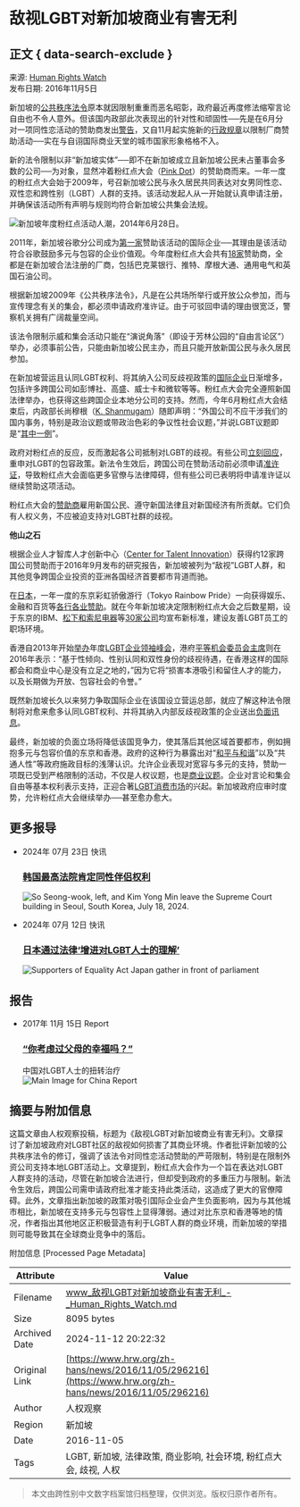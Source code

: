 # 敌视LGBT对新加坡商业有害无利

## 正文 { data-search-exclude }


来源: [Human Rights Watch](https://www.hrw.org/zh-hans/news/2016/11/05/anti-lgbt-tilt-taints-singapore-commerce)  
发布日期: 2016年11月5日

新加坡的[公共秩序法令](https://www.hrw.org/world-report/2016/country-chapters/singapore)原本就因限制重重而恶名昭彰，政府最近再度修法缩窄言论自由也不令人意外。但该国内政部此次表现出的针对性和顽固性──先是在6月分对一项同性恋活动的赞助商发出[警告](https://www.hrw.org/news/2016/06/22/singapore-firms-told-not-support-lgbt-event)，又自11月起实施新的[行政规章](https://www.mha.gov.sg/Newsroom/press-releases/Pages/Review-of-Speakers%E2%80%99-Corner-Rules.aspx)以限制厂商赞助活动──实在与自诩国际商业天堂的城市国家形象格格不入。

新的法令限制以非“新加坡实体”──即不在新加坡成立且新加坡公民未占董事会多数的公司──为对象，显然冲着粉红点大会（[Pink Dot](http://pinkdot.sg/)）的赞助商而来。一年一度的粉红点大会始于2009年，号召新加坡公民与永久居民共同表达对女男同性恋、双性恋和跨性别（LGBT）人群的支持。该活动发起人从一开始就认真申请注册，并确保该活动所有声明与规则均符合新加坡公共集会法规。

![新加坡年度粉红点活动人潮，2014年6月28日。](/sites/default/files/styles/embed_xxl/public/multimedia_images_2016/rtr3w5uk.jpg?itok=ZlpRMaMg)

2011年，新加坡谷歌分公司成为[第一家](http://pinkdot.sg/pink-dot-2011-now-supported-by-google-singapore/)赞助该活动的国际企业──其理由是该活动符合谷歌鼓励多元与包容的企业价值观。今年度粉红点大会共有[18家](http://pinkdot.sg/2016-corporate-sponsors/)赞助商，全都是在新加坡合法注册的厂商，包括巴克莱银行、推特、摩根大通、通用电气和英国石油公司。

根据新加坡2009年《公共秩序法令》，凡是在公共场所举行或开放公众参加，而与宣传理念有关的集会，都必须申请政府准许证。由于可驳回申请的理由很宽泛，警察机关拥有广阔裁量空间。

该法令限制示威和集会活动只能在“演说角落”（即设于芳林公园的“自由言论区”）举办，必须事前公告，只能由新加坡公民主办，而且只能开放新国公民与永久居民参加。

在新加坡营运且认同LGBT权利、将其纳入公司反歧视政策的[国际企业](https://76crimes.com/2016/09/05/study-urges-multi-nationals-to-boost-lgbt-rights/)日渐增多，包括许多跨国公司如彭博社、高盛、威士卡和微软等等。粉红点大会完全遵照新国法律举办，也获得这些跨国企业本地分公司的支持。然而，今年6月粉红点大会结束后，内政部长尚穆根（[K. Shanmugam](http://www.straitstimes.com/singapore/mha-says-foreign-sponsors-not-allowed-for-pink-dot-or-other-events-at-speakers-corner)）随即声明：“外国公司不应干涉我们的国内事务，特别是政治议题或带政治色彩的争议性社会议题，”并说LGBT议题即是“[其中一例](https://www.mha.gov.sg/Newsroom/press-releases/Pages/MHA-Statement-on-Foreign-Sponsorships-for-Pink-Dot-2016.aspx)”。

政府对粉红点的反应，反而激起各公司抵制对LGBT的歧视。有些公司[立刻回应](http://outleadership.com/media_post/government-of-singapore-warns-foreign-companies-not-to-support-pink-dot-lgbt-rally/)，重申对LGBT的包容政策。新法令生效后，跨国公司在赞助活动前必须申请[准许证](http://www.freemalaysiatoday.com/category/world/2016/10/21/singapore-bans-foreign-funding-of-gay-pride-rally/)，导致粉红点大会面临更多官僚与法律障碍，但有些公司已表明将申请准许证以继续赞助这项活动。

粉红点大会的[赞助商](http://time.com/4360973/pink-dot-singapore-facebook-google-apple/)雇用新国公民、遵守新国法律且对新国经济有所贡献。它们负有人权义务，不应被迫支持对LGBT社群的歧视。

**他山之石**

根据企业人才智库人才创新中心（[Center for Talent Innovation](http://www.talentinnovation.org/about_CTI/)）获得约12家跨国公司赞助而于2016年9月发布的研究报告，新加坡被列为“敌视”LGBT人群，和其他竞争跨国企业投资的亚洲各国经济首要都市背道而驰。

在[日本](http://www.reuters.com/article/japan-election-lgbt-idUSL4N19T2US)，一年一度的东京彩虹骄傲游行（Tokyo Rainbow Pride）一向获得娱乐、金融和百货等[各行各业赞助](http://tokyorainbowpride.com/festa)。就在今年新加坡决定限制粉红点大会之后数星期，设于东京的IBM、[松下和索尼电器](http://asia.nikkei.com/Life-Arts/Japan-Trends/Panasonic-Sony-moves-advance-diversity-trend-in-corporate-Japan)等[30家公司](http://asia.nikkei.com/Business/Trends/Japanese-workplaces-inching-toward-LGBT-inclusion)均宣布新标准，建设友善LGBT员工的职场环境。

香港自2013年开始[举办](http://outleadership.com/media_post/financial-services-execs-lead-hk-lgbt-summit/)年度[LGBT企业领袖峰会](http://outleadership.com/media_post/hogan-lovells-and-hsbc-host-the-out-leadership-asia-2015-lgbt-leadership-summit-in-hong-kong/)，港府[平等机会委员会主席](http://www.eoc.org.hk/eoc/GraphicsFolder/ShowContent.aspx?ItemID=13531)则在2016年表示：“基于性倾向、性别认同和双性身份的歧视待遇，在香港这样的国际都会和商业中心是没有立足之地的，”因为它将“损害本港吸引和留住人才的能力，以及长期做为开放、包容社会的令誉。”

既然新加坡长久以来努力争取国际企业在该国设立营运总部，就应了解这种法令限制将对愈来愈多认同LGBT权利、并将其纳入内部反歧视政策的企业送出[负面讯息](http://www.bloomberg.com/news/videos/2016-05-11/the-business-case-for-lgbt-inclusion)。

最终，新加坡的负面立场将降低该国竞争力，使其落后其他区域首要都市，例如拥抱多元与包容价值的东京和香港。政府的这种行为暴露出对“[和平与和谐](https://www.hrw.org/news/2016/06/22/singapore-firms-told-not-support-lgbt-event)”以及“共通人性”等政府施政目标的浅薄认识。允许企业表现对宽容与多元的支持，赞助一项既已受到严格限制的活动，不仅是人权议题，也是[商业议题](http://customindices.spindices.com/custom-index-calculations/credit-suisse/all)。企业对言论和集会自由等基本权利表示支持，正迎合著[LGBT消费市场](http://www.bloomberg.com/news/articles/2016-07-20/lgbt-purchasing-power-near-1-trillion-rivals-other-minorities)的兴起。新加坡政府应审时度势，允许粉红点大会继续举办──甚至愈办愈大。

## 更多报导

- 2024年 07月 23日 快讯  
  ### [韩国最高法院肯定同性伴侣权利](/zh-hans/news/2024/07/23/south-koreas-supreme-court-affirms-rights-same-sex-partners)  
  ![So Seong-wook, left, and Kim Yong Min leave the Supreme Court building in Seoul, South Korea, July 18, 2024.](/sites/default/files/styles/square/public/media_2024/07/202407lgbt_south%20korea_same_sex_partnership.jpg?h=7fae167d&itok=vYgSQSIX)

- 2024年 07月 12日 快讯  
  ### [日本通过法律‘增进对LGBT人士的理解’](/zh-hans/news/2023/07/12/japan-passes-law-promote-understanding-lgbt-people)  
  ![Supporters of Equality Act Japan gather in front of parliament](/sites/default/files/styles/square/public/media_2023/07/202307asia_japan_lgbt_equalityact_protest.jpg?h=c6980913&itok=p33c77Zv)

## 报告

- 2017年 11月 15日 Report  
  ### [“你考虑过父母的幸福吗？”](/zh-hans/report/2017/11/15/311127)  
  中国对LGBT人士的扭转治疗  
  ![Main Image for China Report](/sites/default/files/styles/square/public/multimedia_images_2017/201711asia_china_main.jpeg?itok=scLCe6Z2)

## 摘要与附加信息

<!-- tcd_abstract -->
这篇文章由人权观察投稿，标题为《敌视LGBT对新加坡商业有害无利》。文章探讨了新加坡政府对LGBT社区的敌视如何损害了其商业环境。作者批评新加坡的公共秩序法令的修订，强调了该法令对同性恋活动赞助的严苛限制，特别是在限制外资公司支持本地LGBT活动上。文章提到，粉红点大会作为一个旨在表达对LGBT人群支持的活动，尽管在新加坡合法进行，但却受到政府的多重压力与限制。新法令生效后，跨国公司需申请政府批准才能支持此类活动，这造成了更大的官僚障碍。此外，文章指出新加坡的政策对吸引国际企业会产生负面影响，因为与其他城市相比，新加坡在支持多元与包容性上显得薄弱。通过对比东京和香港等地的情况，作者指出其他地区正积极营造有利于LGBT人群的商业环境，而新加坡的举措则可能导致其在全球商业竞争中的落后。
<!-- tcd_abstract_end -->

附加信息 [Processed Page Metadata]

| Attribute       | Value                                  |
|-----------------|----------------------------------------|
| Filename        | www_敌视LGBT对新加坡商业有害无利_-_Human_Rights_Watch.md                             |
| Size            | 8095 bytes                           |
| Archived Date   | 2024-11-12 20:22:32                             |
| Original Link   | [https://www.hrw.org/zh-hans/news/2016/11/05/296216](https://www.hrw.org/zh-hans/news/2016/11/05/296216)                       |
| Author          | 人权观察                               |
| Region          | 新加坡                               |
| Date            | 2016-11-05                                 |
| Tags            | LGBT, 新加坡, 法律政策, 商业影响, 社会环境, 粉红点大会, 歧视, 人权                                 |
>
> 本文由跨性别中文数字档案馆归档整理，仅供浏览。版权归原作者所有。
>